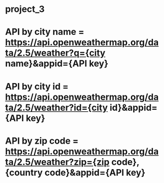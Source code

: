 # project_3

# API by city name = https://api.openweathermap.org/data/2.5/weather?q={city name}&appid={API key}

# API by city id = https://api.openweathermap.org/data/2.5/weather?id={city id}&appid={API key}

# API by zip code = https://api.openweathermap.org/data/2.5/weather?zip={zip code},{country code}&appid={API key}
